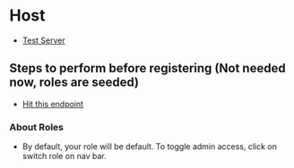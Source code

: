 # Host
* [Test Server](http://excelmanipulation.herokuapp.com/)

## Steps to perform before registering (Not needed now, roles are seeded)
* [Hit this endpoint](https://localhost:7224/Role/CreateRole)

### About Roles
* By default, your role will be default. To toggle admin access, click on switch role on nav bar. 
